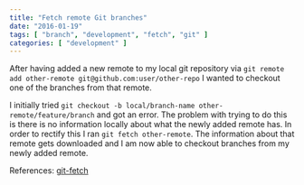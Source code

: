 ```yaml
---
title: "Fetch remote Git branches"
date: "2016-01-19"
tags: [ "branch", "development", "fetch", "git" ]
categories: [ "development" ]
---
```


After having added a new remote to my local git repository via `git remote add
other-remote git@github.com:user/other-repo` I wanted to checkout one of the
branches from that remote.

I initially tried `git checkout -b local/branch-name
other-remote/feature/branch` and got an error. The problem with trying to do
this is there is no information locally about what the newly added remote has.
In order to rectify this I ran `git fetch other-remote`. The information about
that remote gets downloaded and I am now able to checkout branches from my
newly added remote.

References: [git-fetch](https://git-scm.com/docs/git-fetch)
